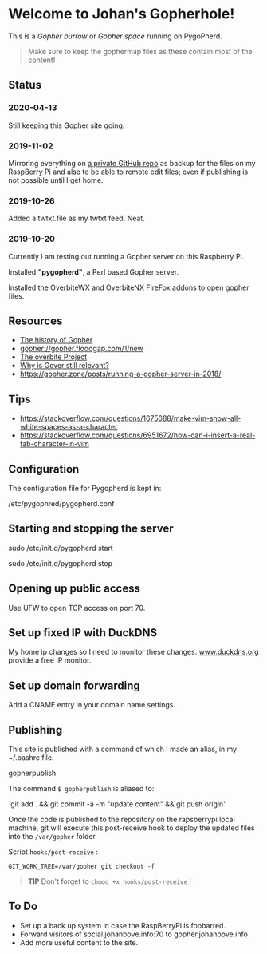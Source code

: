 # Welcome to Johan's Gopherhole!

This is a _Gopher burrow_ or _Gopher space_ running on PygoPherd.

> Make sure to keep the gophermap files as these contain most of the content!

## Status

### 2020-04-13

Still keeping this Gopher site going.

### 2019-11-02

Mirroring everything on [a private GitHub
repo](https://github.com/johanbove/gopherhole) as backup for the files on my
RaspBerry Pi and also to be able to remote edit files; even if publishing is not
possible until I get home.

### 2019-10-26

Added a twtxt.file as my twtxt feed. Neat.

### 2019-10-20

Currently I am testing out running a Gopher server on this Raspberry Pi.

Installed **"pygopherd"**, a Perl based Gopher server.

Installed the OverbiteWX and OverbiteNX [FireFox
addons](https://addons.mozilla.org/en-US/firefox/user/1605919/) to
open gopher files.

## Resources

- [The history of Gopher](https://prgmr.com/blog/gopher/2018/08/23/gopher.html)
- <gopher://gopher.floodgap.com/1/new>
- [The overbite Project](https://gopher.floodgap.com/overbite/)
- [Why is Gover still relevant?](https://gopher.floodgap.com/overbite/relevance.html)
- <https://gopher.zone/posts/running-a-gopher-server-in-2018/>

## Tips

- <https://stackoverflow.com/questions/1675688/make-vim-show-all-white-spaces-as-a-character>
- <https://stackoverflow.com/questions/6951672/how-can-i-insert-a-real-tab-character-in-vim>

## Configuration

The configuration file for Pygopherd is kept in:

  /etc/pygophred/pygopherd.conf

## Starting and stopping the server

  sudo /etc/init.d/pygopherd start

  sudo /etc/init.d/pygopherd stop

## Opening up public access

Use UFW to open TCP access on port 70.

## Set up fixed IP with DuckDNS

My home ip changes so I need to monitor these changes.
www.duckdns.org provide a free IP monitor.

## Set up domain forwarding

Add a CNAME entry in your domain name settings.

## Publishing

This site is published with a command of which I made an alias, in my
~/.bashrc file.

   gopherpublish   

The command `$ gopherpublish` is aliased to:

  `git add . && git commit -a -m "update content" && git push origin'

Once the code is published to the repository on the rapsberrypi.local
machine, git will execute this post-receive hook to deploy the
updated files into the `/var/gopher` folder.

Script `hooks/post-receive` :

	GIT_WORK_TREE=/var/gopher git checkout -f

> **TIP** Don't forget to `chmod +x hooks/post-receive` !

## To Do

- Set up a back up system in case the RaspBerryPi is foobarred.
- Forward visitors of social.johanbove.info:70 to
  gopher.johanbove.info
- Add more useful content to the site.
